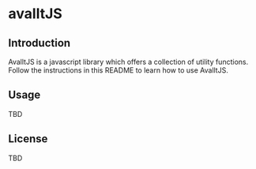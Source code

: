# avalltJS
## Introduction
AvalltJS is a javascript library which offers a collection of utility functions. Follow the instructions in this README to learn how to use AvalltJS. 
## Usage
TBD
## License
TBD
